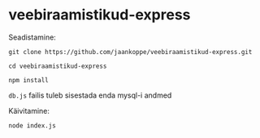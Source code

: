 # veebiraamistikud-express

Seadistamine:

```
git clone https://github.com/jaankoppe/veebiraamistikud-express.git

cd veebiraamistikud-express

npm install
```

`db.js` failis tuleb sisestada enda mysql-i andmed

Käivitamine:

`node index.js`

